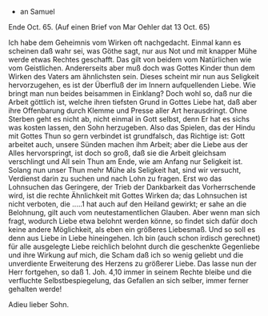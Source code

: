 + an Samuel

 Ende Oct. 65.
 (Auf einen Brief von Mar Oehler dat 13 Oct. 65)

Ich habe dem Geheimnis vom Wirken oft nachgedacht. Einmal kann es scheinen daß wahr sei, was Göthe sagt, nur aus Not und mit knapper Mühe werde etwas Rechtes geschafft. Das gilt von beidem vom Natürlichen wie vom Geistlichen. Andererseits aber muß doch was Gottes Kinder thun dem Wirken des Vaters am ähnlichsten sein. Dieses scheint mir nun aus Seligkeit hervorzugehen, es ist der Überfluß der im Innern aufquellenden Liebe. Wie bringt man nun beides beisammen in Einklang? Doch wohl so, daß nur die Arbeit göttlich ist, welche ihren tiefsten Grund in Gottes Liebe hat, daß aber ihre Offenbarung durch Klemme und Presse aller Art herausdringt. Ohne Sterben geht es nicht ab, nicht einmal in Gott selbst, denn Er hat es sichs was kosten lassen, den Sohn herzugeben. Also das Spielen, das der Hindu mit Gottes Thun so gern verbindet ist grundfalsch, das Richtige ist: Gott arbeitet auch, unsere Sünden machen ihm Arbeit; aber die Liebe aus der Alles hervorspringt, ist doch so groß, daß sie die Arbeit gleichsam verschlingt und All sein Thun am Ende, wie am Anfang nur Seligkeit ist. Solang nun unser Thun mehr Mühe als Seligkeit hat, sind wir versucht, Verdienst darin zu suchen und nach Lohn zu fragen. Erst wo das Lohnsuchen das Geringere, der Trieb der Dankbarkeit das Vorherrschende wird, ist die rechte Ähnlichkeit mit Gottes Wirken da; das Lohnsuchen ist nicht verboten, die .....1 hat auch auf den Heiland gewirkt; er sahe an die Belohnung, gilt auch vom neutestamentlichen Glauben. Aber wenn man sich fragt, wodurch Liebe etwa belohnt werden könne, so findet sich dafür doch keine andere Möglichkeit, als eben ein größeres Liebesmaß. Und so soll es denn aus Liebe in Liebe hineingehen. Ich bin (auch schon irdisch gerechnet) für alle ausgelegte Liebe reichlich belohnt durch die geschenkte Gegenliebe und ihre Wirkung auf mich, die Scham daß ich so wenig geliebt und die unverdiente Erweiterung des Herzens zu größerer Liebe. Das lasse nun der Herr fortgehen, so daß 1. Joh. 4,10 immer in seinem Rechte bleibe und die verfluchte Selbstbespiegelung, das Gefallen an sich selber, immer ferner gehalten werde!

 Adieu lieber Sohn.
